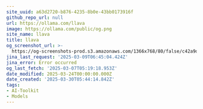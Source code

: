 ```yaml
---
site_uuid: a63d2720-b876-4235-8b0e-43bb0173916f
github_repo_url: null
url: https://ollama.com/llava
image: https://ollama.com/public/og.png
site_name: llava
title: llava
og_screenshot_url: >-
  https://og-screenshots-prod.s3.amazonaws.com/1366x768/80/false/c42a9d41471b8cec75621b9f80c79464c473cde47a6d934cab7dcfbeb7922f99.jpeg
jina_last_request: '2025-03-09T06:45:04.424Z'
jina_error: Error occurred
og_last_fetch: '2025-03-07T05:19:18.953Z'
date_modified: 2025-03-24T00:00:00.000Z
date_created: '2025-03-30T05:44:14.842Z'
tags:
- AI-Toolkit
- Models
---
```










